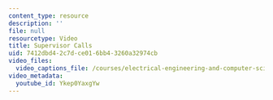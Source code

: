 ```yaml
---
content_type: resource
description: ''
file: null
resourcetype: Video
title: Supervisor Calls
uid: 7412dbd4-2c7d-ce01-6bb4-3260a32974cb
video_files:
  video_captions_file: /courses/electrical-engineering-and-computer-science/6-004-computation-structures-spring-2017/c17/c17s2/c17s2v5/supervisor-calls-6-52-/Ykep0YaxgYw.vtt
video_metadata:
  youtube_id: Ykep0YaxgYw
---
```

